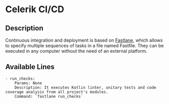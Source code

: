# Celerik CI/CD

## Description
Continuous integration and deployment is based on [Fastlane](https://fastlane.tools/), which allows to specify multiple sequences of tasks in a file named Fastfile. They can be executed in any computer without the need of an external platform.

## Available Lines
	- run_checks: 
		Params: None
		Description: It executes Kotlin linter, unitary tests and code coverage analysis from all project's modules.
		Command: `fastlane run_checks`